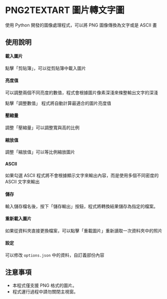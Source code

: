 # PNG2TEXTART 圖片轉文字圖

使用 Python 開發的圖像處理程式，可以將 PNG 圖像傳換為文字或是 ASCII 畫

## 使用說明
#### 載入圖片
點擊「剪貼簿」，可以從剪貼簿中載入圖片
#### 亮度值
可以調整兩個不同亮度的數值，程式會根據圖片像素深淺來條整輸出文字的深淺

點擊「調整數值」 程式將自動計算最適合的圖片亮度值

#### 壓縮量
調整「壓縮量」可以調整寬與高的比例

#### 縮放值
調整「縮放值」可以等比例縮放圖片

#### ASCII
如果勾選 ASCII 程式將不會根據顯示文字來輸出內容，而是使用多個不同密度的 ASCII 文字來輸出

#### 儲存
輸入儲存檔名後，按下「儲存輸出」按鈕，程式將轉換結果儲存為指定的檔案。

#### 重新載入圖片
如果從資料夾直接更換檔案，可以點擊「重載圖片」重新讀取一次資料夾中的照片

#### 設定
可以修改 `options.json` 中的資料，自訂義部份內容

## 注意事項
- 本程式僅支援 PNG 格式的圖片。
- 程式運行過程中請勿關閉主視窗。
